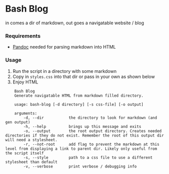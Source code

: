 # Bash Blog
in comes a dir of markdown, out goes a navigatable website / blog

### Requirements
- [Pandoc](https://github.com/jgm/pandoc/blob/master/INSTALL.md) needed for parsing markdown into HTML

### Usage
1. Run the script in a directory with some markdown
2. Copy in `styles.css` into that dir or pass in your own as shown below
3. Enjoy HTML

```
    Bash Blog
    Generate navigatable HTML from markdown filled directory.

    usage: bash-blog [-d directory] [-s css-file] [-o output]

    arguments:
        -d, --dir           the directory to look for markdown (and gen output)
        -h, --help          brings up this message and exits
        -o, --output        the root output directory. Creates needed directories if they do not exist. Remember the root of this output dir will need a stylesheet.
        -r, --not-root      add flag to prevent the markdown at this level from displaying a link to parent dir. Likely only useful from the script itself
        -s, --style         path to a css file to use a different stylesheet than default
        -v, --verbose       print verbose / debugging info
```
